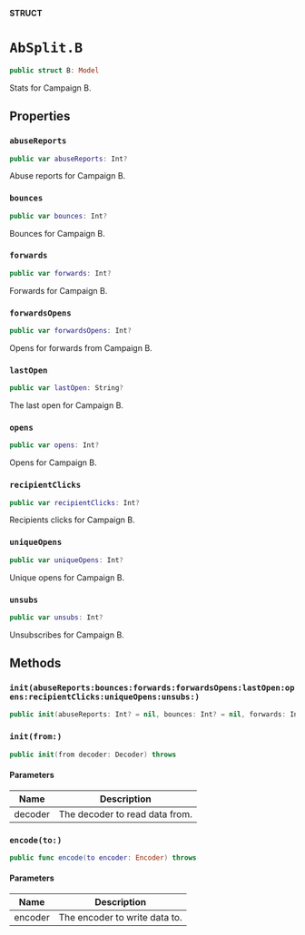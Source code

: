 **STRUCT**

# `AbSplit.B`

```swift
public struct B: Model
```

Stats for Campaign B.

## Properties
### `abuseReports`

```swift
public var abuseReports: Int?
```

Abuse reports for Campaign B.

### `bounces`

```swift
public var bounces: Int?
```

Bounces for Campaign B.

### `forwards`

```swift
public var forwards: Int?
```

Forwards for Campaign B.

### `forwardsOpens`

```swift
public var forwardsOpens: Int?
```

Opens for forwards from Campaign B.

### `lastOpen`

```swift
public var lastOpen: String?
```

The last open for Campaign B.

### `opens`

```swift
public var opens: Int?
```

Opens for Campaign B.

### `recipientClicks`

```swift
public var recipientClicks: Int?
```

Recipients clicks for Campaign B.

### `uniqueOpens`

```swift
public var uniqueOpens: Int?
```

Unique opens for Campaign B.

### `unsubs`

```swift
public var unsubs: Int?
```

Unsubscribes for Campaign B.

## Methods
### `init(abuseReports:bounces:forwards:forwardsOpens:lastOpen:opens:recipientClicks:uniqueOpens:unsubs:)`

```swift
public init(abuseReports: Int? = nil, bounces: Int? = nil, forwards: Int? = nil, forwardsOpens: Int? = nil, lastOpen: String? = nil, opens: Int? = nil, recipientClicks: Int? = nil, uniqueOpens: Int? = nil, unsubs: Int? = nil)
```

### `init(from:)`

```swift
public init(from decoder: Decoder) throws
```

#### Parameters

| Name | Description |
| ---- | ----------- |
| decoder | The decoder to read data from. |

### `encode(to:)`

```swift
public func encode(to encoder: Encoder) throws
```

#### Parameters

| Name | Description |
| ---- | ----------- |
| encoder | The encoder to write data to. |

